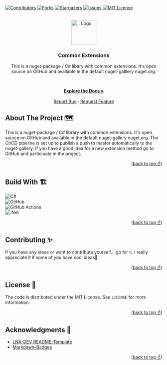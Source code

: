 <!-- VERSION: LNA-DEV-README-TEMPLATE V1.2 -->

<div id="top"></div>

[![Contributors][contributors-shield]][contributors-url]
[![Forks][forks-shield]][forks-url]
[![Stargazers][stars-shield]][stars-url]
[![Issues][issues-shield]][issues-url]
[![MIT License][license-shield]][license-url]

<!-- PROJECT LOGO -->
<br />
<div align="center">
  <a href="https://github.com/LNA-DEV/CommonExtensions">
    <img src="https://lna-dev.com/Assets/Metadata/Pingüino-Square.png" alt="Logo" width="80" height="80">
  </a>

<h3 align="center">Common Extensions</h3>

 This is a nuget-package / C# libary with common extensions. It's open source on GitHub and available in the default nuget-galllery nuget.org.

<p align="center">

<br />

<a href="https://ce.lna-dev.net"><strong>Explore the Docs »</strong></a>
<br />
<br />
<a href="https://github.com/lna-dev/CommonExtensions/issues">Report Bug</a>
·
<a href="https://github.com/lna-dev/CommonExtensions/issues">Request Feature</a>
  </p>
</div>

<!-- ABOUT THE PROJECT -->
## About The Project 🗺️

This is a nuget-package / C# library with common extensions. It's open source on GitHub and available in the default nuget-gallery nuget.org. The CI/CD pipeline is set up to publish a push to master automatically to the nuget-gallery. If you have a good idea for a new extension method go to GitHub and participate in the project.

<p align="right">(<a href="#top">back to top ☝</a>)</p>

## Build With 🏗️

![C#](https://img.shields.io/badge/c%23-%23239120.svg?style=for-the-badge&logo=c-sharp&logoColor=white)  
![GitHub](https://img.shields.io/badge/github-%23121011.svg?style=for-the-badge&logo=github&logoColor=white)  
![GitHub Actions](https://img.shields.io/badge/github%20actions-%232671E5.svg?style=for-the-badge&logo=githubactions&logoColor=white)  
![.Net](https://img.shields.io/badge/.NET-5C2D91?style=for-the-badge&logo=.net&logoColor=white)  

<p align="right">(<a href="#top">back to top ☝</a>)</p>

<!-- CONTRIBUTING -->
## Contributing ✨

If you have any ideas or want to contribute yourself... go for it. I really appreciate it if some of you have cool ideas🚀

<p align="right">(<a href="#top">back to top ☝</a>)</p>

<!-- LICENSE -->
## License 📝

The code is distributed under the MIT License. See `LICENSE` for more information.

<p align="right">(<a href="#top">back to top ☝</a>)</p>

<!-- ACKNOWLEDGMENTS -->
## Acknowledgments 🙏

- [LNA-DEV README-Template](https://github.com/lna-dev/README-Template)
- [Markdown-Badges](https://github.com/Ileriayo/markdown-badges)

<p align="right">(<a href="#top">back to top ☝</a>)</p>

<!-- MARKDOWN LINKS & IMAGES -->
[contributors-shield]: https://img.shields.io/github/contributors/lna-dev/CommonExtensions.svg?style=for-the-badge
[contributors-url]: https://github.com/lna-dev/CommonExtensions/graphs/contributors
[forks-shield]: https://img.shields.io/github/forks/lna-dev/CommonExtensions.svg?style=for-the-badge
[forks-url]: https://github.com/lna-dev/CommonExtensions/network/members
[stars-shield]: https://img.shields.io/github/stars/lna-dev/CommonExtensions.svg?style=for-the-badge
[stars-url]: https://github.com/lna-dev/CommonExtensions/stargazers
[issues-shield]: https://img.shields.io/github/issues/lna-dev/CommonExtensions.svg?style=for-the-badge
[issues-url]: https://github.com/lna-dev/CommonExtensions/issues
[license-shield]: https://img.shields.io/github/license/lna-dev/CommonExtensions.svg?style=for-the-badge
[license-url]: https://github.com/lna-dev/CommonExtensions/blob/master/LICENSE
